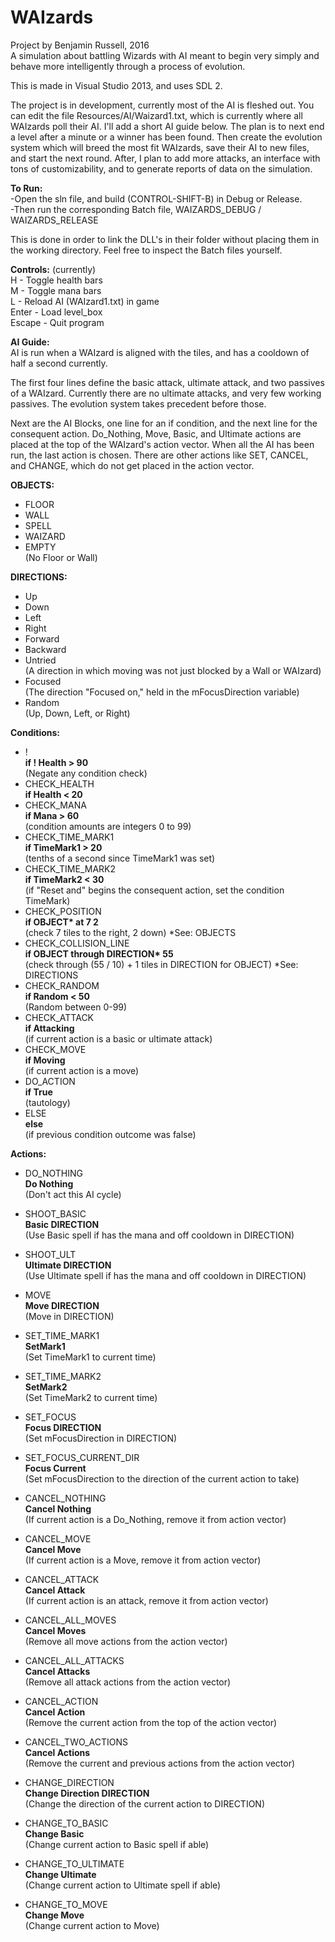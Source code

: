 # WAIzards
Project by Benjamin Russell, 2016  
A simulation about battling Wizards with AI meant to begin very simply and behave more intelligently through a process of evolution.

This is made in Visual Studio 2013, and uses SDL 2.

The project is in development, currently most of the AI is fleshed out. You can edit the file Resources/AI/Waizard1.txt, which
is currently where all WAIzards poll their AI. I'll add a short AI guide below. The plan is to next end a level after a minute or a winner has been found. Then create the evolution system which will breed the most fit WAIzards, save their AI to new files, and start the next round. After, I plan to add more attacks, an interface with tons of customizability, and to generate reports of data on the simulation.

__To Run:__  
-Open the sln file, and build (CONTROL-SHIFT-B) in Debug or Release.  
-Then run the corresponding Batch file, WAIZARDS_DEBUG / WAIZARDS_RELEASE  

This is done in order to link the DLL's in their folder without placing them in the working directory. Feel
free to inspect the Batch files yourself.

__Controls:__ (currently)  
H       -   Toggle health bars  
M       -   Toggle mana bars  
L       -   Reload AI (WAIzard1.txt) in game  
Enter   -   Load level_box  
Escape  -   Quit program  

__AI Guide:__  
AI is run when a WAIzard is aligned with the tiles, and has a cooldown of half a second currently.

The first four lines define the basic attack, ultimate attack, and two passives of a WAIzard. Currently there are no ultimate attacks, and very few working passives. The evolution system takes precedent before those.

Next are the AI Blocks, one line for an if condition, and the next line for the consequent action. Do_Nothing, Move, Basic, and Ultimate actions are placed at the top of the WAIzard's action vector. When all the AI has been run, the last action is chosen. There are other actions like SET, CANCEL, and CHANGE, which do not get placed in the action vector.

__OBJECTS:__
-  FLOOR
-  WALL
-  SPELL
-  WAIZARD
-  EMPTY        
(No Floor or Wall)  
  
__DIRECTIONS:__  
-	Up
-	Down
-	Left
-	Right
-	Forward
-	Backward
-	Untried  
(A direction in which moving was not just blocked by a Wall or WAIzard)
-	Focused  
(The direction "Focused on," held in the mFocusDirection variable)  
-	Random   
(Up, Down, Left, or Right)  

__Conditions:__  
-  !                      
__if ! Health > 90__   
(Negate any condition check)
-	CHECK_HEALTH            
__if Health < 20__ 
-	CHECK_MANA              
__if Mana > 60__       
(condition amounts are integers 0 to 99)
-	CHECK_TIME_MARK1        
__if TimeMark1 > 20__  
(tenths of a second since TimeMark1 was set)
-	CHECK_TIME_MARK2        
__if TimeMark2 < 30__  
(if "Reset and" begins the consequent action, set the condition TimeMark)  
-	CHECK_POSITION          
__if OBJECT* at 7 2__   
(check 7 tiles to the right, 2 down)            *See: OBJECTS
-	CHECK_COLLISION_LINE   
__if OBJECT through DIRECTION* 55__  
(check through (55 / 10) + 1 tiles in DIRECTION for OBJECT)       *See: DIRECTIONS  
-	CHECK_RANDOM  
__if Random < 50__  
(Random between 0-99)  
-	CHECK_ATTACK  
__if Attacking__  
(if current action is a basic or ultimate attack)  
-	CHECK_MOVE  
__if Moving__  
(if current action is a move)  
-	DO_ACTION  
__if True__  
(tautology)  
-	ELSE  
__else__  
(if previous condition outcome was false)  

__Actions:__  

-	DO_NOTHING  
__Do Nothing__  
(Don't act this AI cycle)  
-	SHOOT_BASIC  
__Basic DIRECTION__  
(Use Basic spell if has the mana and off cooldown in DIRECTION)  
-	SHOOT_ULT  
__Ultimate DIRECTION__  
(Use Ultimate spell if has the mana and off cooldown in DIRECTION)  
-	MOVE  
__Move DIRECTION__  
(Move in DIRECTION)  

-	SET_TIME_MARK1  
__SetMark1__  
(Set TimeMark1 to current time)  
-	SET_TIME_MARK2  
__SetMark2__  
(Set TimeMark2 to current time)  
-	SET_FOCUS  
__Focus DIRECTION__  
(Set mFocusDirection in DIRECTION)  
-	SET_FOCUS_CURRENT_DIR  
__Focus Current__  
(Set mFocusDirection to the direction of the current action to take)  
-	CANCEL_NOTHING  
__Cancel Nothing__  
(If current action is a Do_Nothing, remove it from action vector)  
-	CANCEL_MOVE  
__Cancel Move__  
(If current action is a Move, remove it from action vector)  
-	CANCEL_ATTACK  
__Cancel Attack__  
(If current action is an attack, remove it from action vector)  
-	CANCEL_ALL_MOVES  
__Cancel Moves__  
(Remove all move actions from the action vector)  
-	CANCEL_ALL_ATTACKS  
__Cancel Attacks__  
(Remove all attack actions from the action vector)  
-	CANCEL_ACTION  
__Cancel Action__  
(Remove the current action from the top of the action vector)  
-	CANCEL_TWO_ACTIONS  
__Cancel Actions__  
(Remove the current and previous actions from the action vector)  

-	CHANGE_DIRECTION  
__Change Direction DIRECTION__  
(Change the direction of the current action to DIRECTION)  
-	CHANGE_TO_BASIC  
__Change Basic__  
(Change current action to Basic spell if able)  
-	CHANGE_TO_ULTIMATE  
__Change Ultimate__  
(Change current action to Ultimate spell if able)  
-	CHANGE_TO_MOVE  
__Change Move__  
(Change current action to Move)  
